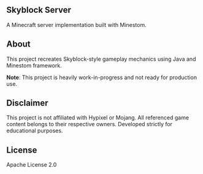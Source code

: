 ## Skyblock Server
A Minecraft server implementation built with Minestom.

## About
This project recreates Skyblock-style gameplay mechanics using Java and Minestom framework.

**Note**: This project is heavily work-in-progress and not ready for production use.

## Disclaimer
This project is not affiliated with Hypixel or Mojang. All referenced game content belongs to their respective owners. Developed strictly for educational purposes.

## License
Apache License 2.0